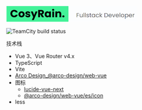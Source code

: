 <img src="./static/readme-logo.png"  width="350"/>

![TeamCity build status](https://teamcity.co2oc.com/app/rest/builds/buildType:id:Cosyrain_Build/statusIcon.svg)

技术栈
- Vue 3、Vue Router v4.x
- TypeScript
- Vite
- [Arco Design_@arco-design/web-vue](https://arco.design/vue/docs/start)
- 图标
  - [lucide-vue-next](https://lucide.dev/icons/)
  - [@arco-design/web-vue/es/icon](https://arco.design/vue/component/icon)
- less
